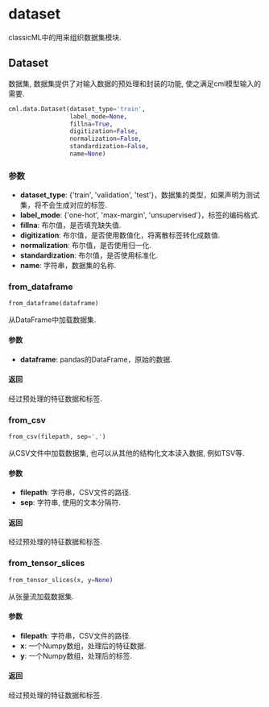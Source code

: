 # dataset

classicML中的用来组织数据集模块.

## Dataset

数据集, 数据集提供了对输入数据的预处理和封装的功能, 使之满足cml模型输入的需要.

```python
cml.data.Dataset(dataset_type='train',
                 label_mode=None,
                 fillna=True,
                 digitization=False,
                 normalization=False,
                 standardization=False,
                 name=None)
```

### 参数

* <b>dataset_type</b>: {'train', 'validation', 'test'}，数据集的类型，如果声明为测试集，将不会生成对应的标签.
* <b>label_mode</b>: {'one-hot', 'max-margin', 'unsupervised'}，标签的编码格式.
* <b>fillna</b>: 布尔值，是否填充缺失值.
* <b>digitization</b>: 布尔值，是否使用数值化，将离散标签转化成数值.
* <b>normalization</b>: 布尔值，是否使用归一化.
* <b>standardization</b>: 布尔值，是否使用标准化.
* <b>name</b>: 字符串，数据集的名称.

### from_dataframe

```python
from_dataframe(dataframe)
```

从DataFrame中加载数据集.

#### 参数

* <b>dataframe</b>: pandas的DataFrame，原始的数据.

#### 返回

 经过预处理的特征数据和标签.

### from_csv

```python
from_csv(filepath, sep=',')
```

从CSV文件中加载数据集, 也可以从其他的结构化文本读入数据, 例如TSV等.

#### 参数

* <b>filepath</b>: 字符串，CSV文件的路径.
* <b>sep</b>: 字符串, 使用的文本分隔符.

#### 返回

 经过预处理的特征数据和标签.

### from_tensor_slices

```python
from_tensor_slices(x, y=None)
```

从张量流加载数据集.

#### 参数

* <b>filepath</b>: 字符串，CSV文件的路径.
* <b>x</b>: 一个Numpy数组，处理后的特征数据.
* <b>y</b>: 一个Numpy数组，处理后的标签.

#### 返回

 经过预处理的特征数据和标签.